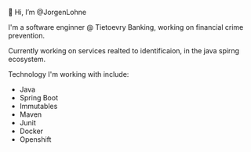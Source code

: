 👋 Hi, I’m @JorgenLohne

I'm a software enginner @ Tietoevry Banking, working on financial crime prevention.

Currently working on services realted to identificaion, in the java spirng ecosystem.

Technology I'm working with include:

- Java
- Spring Boot
- Immutables
- Maven
- Junit
- Docker
- Openshift

<!---
JorgenLohne/JorgenLohne is a ✨ special ✨ repository because its `README.md` (this file) appears on your GitHub profile.
You can click the Preview link to take a look at your changes.
--->
